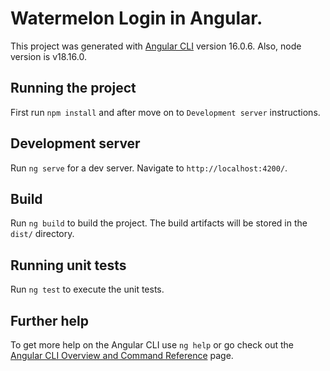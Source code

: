 # Watermelon Login in Angular.

This project was generated with [Angular CLI](https://github.com/angular/angular-cli) version 16.0.6.
Also, node version is v18.16.0.

## Running the project
First run `npm install` and after move on to `Development server` instructions.

## Development server

Run `ng serve` for a dev server. Navigate to `http://localhost:4200/`.

## Build

Run `ng build` to build the project. The build artifacts will be stored in the `dist/` directory.

## Running unit tests

Run `ng test` to execute the unit tests.

## Further help

To get more help on the Angular CLI use `ng help` or go check out the [Angular CLI Overview and Command Reference](https://angular.io/cli) page.
